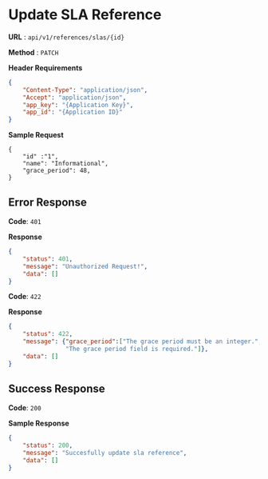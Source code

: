 # Update SLA Reference

**URL** : `api/v1/references/slas/{id}`

**Method** : `PATCH`

**Header Requirements**
```json
{
    "Content-Type": "application/json",
    "Accept": "application/json",
    "app_key": "{Application Key}",
    "app_ïd": "{Application ID}"
}
```

**Sample Request**
```array
{
	"id" :"1",
    "name": "Informational",
    "grace_period": 48,
}
```

## Error Response

**Code**: `401`

**Response**
```json
{
    "status": 401,
    "message": "Unauthorized Request!",
    "data": []
}
```
**Code**: `422`

**Response**
```json
{
    "status": 422,
    "message": {"grace_period":["The grace period must be an integer.",
                "The grace period field is required."]},
    "data": []
}
```

## Success Response
**Code**: `200`

**Sample Response**
```json
{
    "status": 200,
    "message": "Succesfully update sla reference",
    "data": []
}
```
